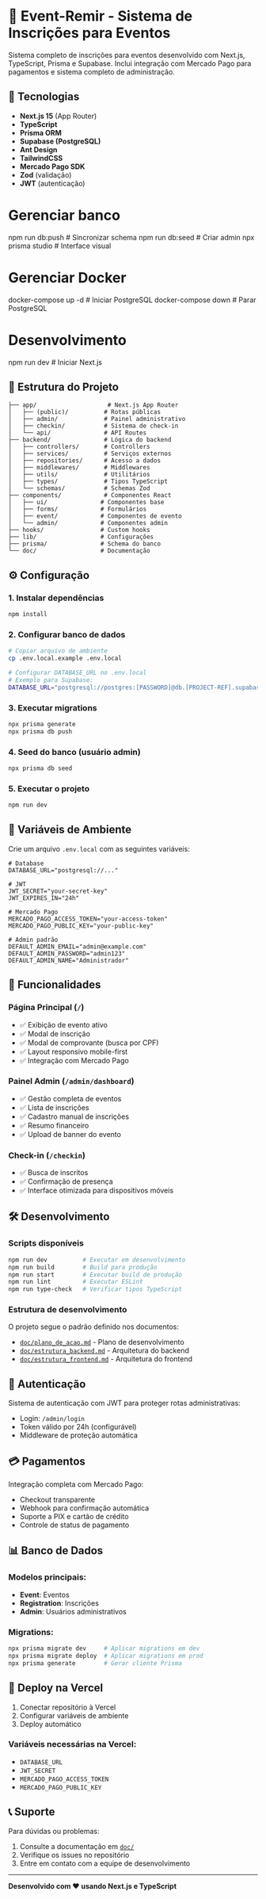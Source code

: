 # 🎪 Event-Remir - Sistema de Inscrições para Eventos

Sistema completo de inscrições para eventos desenvolvido com Next.js, TypeScript, Prisma e Supabase. Inclui integração com Mercado Pago para pagamentos e sistema completo de administração.

## 🚀 Tecnologias

- **Next.js 15** (App Router)
- **TypeScript**
- **Prisma ORM**
- **Supabase (PostgreSQL)**
- **Ant Design**
- **TailwindCSS**
- **Mercado Pago SDK**
- **Zod** (validação)
- **JWT** (autenticação)

# Gerenciar banco

npm run db:push # Sincronizar schema
npm run db:seed # Criar admin
npx prisma studio # Interface visual

# Gerenciar Docker

docker-compose up -d # Iniciar PostgreSQL
docker-compose down # Parar PostgreSQL

# Desenvolvimento

npm run dev # Iniciar Next.js

## 📁 Estrutura do Projeto

```
├── app/                    # Next.js App Router
│   ├── (public)/          # Rotas públicas
│   ├── admin/             # Painel administrativo
│   ├── checkin/           # Sistema de check-in
│   └── api/               # API Routes
├── backend/               # Lógica do backend
│   ├── controllers/       # Controllers
│   ├── services/          # Serviços externos
│   ├── repositories/      # Acesso a dados
│   ├── middlewares/       # Middlewares
│   ├── utils/             # Utilitários
│   ├── types/             # Tipos TypeScript
│   └── schemas/           # Schemas Zod
├── components/            # Componentes React
│   ├── ui/               # Componentes base
│   ├── forms/            # Formulários
│   ├── event/            # Componentes de evento
│   └── admin/            # Componentes admin
├── hooks/                # Custom hooks
├── lib/                  # Configurações
├── prisma/               # Schema do banco
└── doc/                  # Documentação
```

## ⚙️ Configuração

### 1. Instalar dependências

```bash
npm install
```

### 2. Configurar banco de dados

```bash
# Copiar arquivo de ambiente
cp .env.local.example .env.local

# Configurar DATABASE_URL no .env.local
# Exemplo para Supabase:
DATABASE_URL="postgresql://postgres:[PASSWORD]@db.[PROJECT-REF].supabase.co:5432/postgres"
```

### 3. Executar migrations

```bash
npx prisma generate
npx prisma db push
```

### 4. Seed do banco (usuário admin)

```bash
npx prisma db seed
```

### 5. Executar o projeto

```bash
npm run dev
```

## 🔧 Variáveis de Ambiente

Crie um arquivo `.env.local` com as seguintes variáveis:

```env
# Database
DATABASE_URL="postgresql://..."

# JWT
JWT_SECRET="your-secret-key"
JWT_EXPIRES_IN="24h"

# Mercado Pago
MERCADO_PAGO_ACCESS_TOKEN="your-access-token"
MERCADO_PAGO_PUBLIC_KEY="your-public-key"

# Admin padrão
DEFAULT_ADMIN_EMAIL="admin@example.com"
DEFAULT_ADMIN_PASSWORD="admin123"
DEFAULT_ADMIN_NAME="Administrador"
```

## 📱 Funcionalidades

### Página Principal (`/`)

- ✅ Exibição de evento ativo
- ✅ Modal de inscrição
- ✅ Modal de comprovante (busca por CPF)
- ✅ Layout responsivo mobile-first
- ✅ Integração com Mercado Pago

### Painel Admin (`/admin/dashboard`)

- ✅ Gestão completa de eventos
- ✅ Lista de inscrições
- ✅ Cadastro manual de inscrições
- ✅ Resumo financeiro
- ✅ Upload de banner do evento

### Check-in (`/checkin`)

- ✅ Busca de inscritos
- ✅ Confirmação de presença
- ✅ Interface otimizada para dispositivos móveis

## 🛠️ Desenvolvimento

### Scripts disponíveis

```bash
npm run dev          # Executar em desenvolvimento
npm run build        # Build para produção
npm run start        # Executar build de produção
npm run lint         # Executar ESLint
npm run type-check   # Verificar tipos TypeScript
```

### Estrutura de desenvolvimento

O projeto segue o padrão definido nos documentos:

- [`doc/plano_de_acao.md`](doc/plano_de_acao.md) - Plano de desenvolvimento
- [`doc/estrutura_backend.md`](doc/estrutura_backend.md) - Arquitetura do backend
- [`doc/estrutura_frontend.md`](doc/estrutura_frontend.md) - Arquitetura do frontend

## 🔐 Autenticação

Sistema de autenticação com JWT para proteger rotas administrativas:

- Login: `/admin/login`
- Token válido por 24h (configurável)
- Middleware de proteção automática

## 💳 Pagamentos

Integração completa com Mercado Pago:

- Checkout transparente
- Webhook para confirmação automática
- Suporte a PIX e cartão de crédito
- Controle de status de pagamento

## 📊 Banco de Dados

### Modelos principais:

- **Event**: Eventos
- **Registration**: Inscrições
- **Admin**: Usuários administrativos

### Migrations:

```bash
npx prisma migrate dev     # Aplicar migrations em dev
npx prisma migrate deploy  # Aplicar migrations em prod
npx prisma generate        # Gerar cliente Prisma
```

## 🚀 Deploy na Vercel

1. Conectar repositório à Vercel
2. Configurar variáveis de ambiente
3. Deploy automático

### Variáveis necessárias na Vercel:

- `DATABASE_URL`
- `JWT_SECRET`
- `MERCADO_PAGO_ACCESS_TOKEN`
- `MERCADO_PAGO_PUBLIC_KEY`

## 📞 Suporte

Para dúvidas ou problemas:

1. Consulte a documentação em [`doc/`](doc/)
2. Verifique os issues no repositório
3. Entre em contato com a equipe de desenvolvimento

---

**Desenvolvido com ❤️ usando Next.js e TypeScript**
